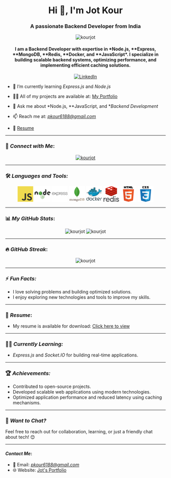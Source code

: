 <h1 align="center">Hi 👋, I'm Jot Kour</h1>
<h3 align="center">A passionate Backend Developer from India</h3>

<p align="center">
  <img src="https://github-profile-trophy.vercel.app/?username=kourjot" alt="kourjot" />
</p>

<h4 align="center">
  I am a Backend Developer with expertise in *Node.js, **Express, **MongoDB, **Redis, **Docker, and **JavaScript*. I specialize in building scalable backend systems, optimizing performance, and implementing efficient caching solutions.
</h4>

<p align="center">
  
  <a href="https://www.linkedin.com/in/jot-kaur-554043315/" target="blank">
    <img src="https://img.shields.io/badge/LinkedIn-%230077B5.svg?&style=for-the-badge&logo=linkedin&logoColor=white" alt="LinkedIn" />
  </a>
  
</p>

- 🌱 I’m currently learning *Express.js* and *Node.js*

- 👨‍💻 All of my projects are available at: [My Portfolio](https://jotkour.netlify.app/)

- 💬 Ask me about *Node.js, **JavaScript, and **Backend Development*

- 📫 Reach me at: *pkour6188@gmail.com*

- 📄 [Resume](https://drive.google.com/file/d/10046KKxdJNToEkxovoTizWiUGGgRVZ9F/view?usp=drivesdk)

---

### 🚀 *Connect with Me*:
<p align="center">
  <a href="https://www.linkedin.com/in/jot-kaur-554043315/" target="blank">
    <img align="center" src="https://raw.githubusercontent.com/rahuldkjain/github-profile-readme-generator/master/src/images/icons/Social/linked-in-alt.svg" alt="kourjot" height="40" width="40" />
  </a>
 

</p>

---

### 🛠 *Languages and Tools:*

<p align="center">
  <img src="https://raw.githubusercontent.com/devicons/devicon/master/icons/javascript/javascript-original.svg" alt="javascript" width="50" height="50" />
  <img src="https://raw.githubusercontent.com/devicons/devicon/master/icons/nodejs/nodejs-original-wordmark.svg" alt="nodejs" width="50" height="50" />
  <img src="https://raw.githubusercontent.com/devicons/devicon/master/icons/express/express-original-wordmark.svg" alt="express" width="50" height="50" />
  <img src="https://raw.githubusercontent.com/devicons/devicon/master/icons/mongodb/mongodb-original-wordmark.svg" alt="mongodb" width="50" height="50" />
  <img src="https://raw.githubusercontent.com/devicons/devicon/master/icons/docker/docker-original-wordmark.svg" alt="docker" width="50" height="50" />
  <img src="https://raw.githubusercontent.com/devicons/devicon/master/icons/redis/redis-original-wordmark.svg" alt="redis" width="50" height="50" />
  <img src="https://raw.githubusercontent.com/devicons/devicon/master/icons/html5/html5-original-wordmark.svg" alt="html" width="50" height="50" />
  <img src="https://raw.githubusercontent.com/devicons/devicon/master/icons/css3/css3-original-wordmark.svg" alt="css" width="50" height="50" />
</p>

---

### 📊 *My GitHub Stats*:

<p align="center">
  <img src="https://github-readme-stats.vercel.app/api?username=kourjot&show_icons=true&locale=en" alt="kourjot" />
  <img src="https://github-readme-stats.vercel.app/api/top-langs?username=kourjot&show_icons=true&locale=en&layout=compact" alt="kourjot" />
</p>

---

### 🔥 *GitHub Streak*:

<p align="center">
  <img src="https://github-readme-streak-stats.herokuapp.com/?user=kourjot&" alt="kourjot" />
</p>

---

### ⚡ *Fun Facts:*
- I love solving problems and building optimized solutions.
- I enjoy exploring new technologies and tools to improve my skills.

---

### 📜 *Resume*:
- My resume is available for download: [Click here to view](https://drive.google.com/file/d/10046KKxdJNToEkxovoTizWiUGGgRVZ9F/view?usp=drivesdk)

---

### 👨‍💻 *Currently Learning:*
- *Express.js* and *Socket.IO* for building real-time applications.

---

### 🏆 *Achievements:*
- Contributed to open-source projects.
- Developed scalable web applications using modern technologies.
- Optimized application performance and reduced latency using caching mechanisms.

---

### 💬 *Want to Chat?*
Feel free to reach out for collaboration, learning, or just a friendly chat about tech! 😊

---

#### *Contact Me*:
- 📧 Email: *pkour6188@gmail.com*
- 🌐 Website: [Jot's Portfolio](https://jotkour.netlify.app/)


